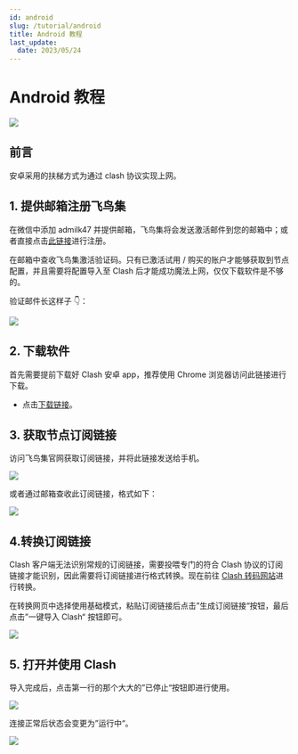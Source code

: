 ```yaml
---
id: android
slug: /tutorial/android
title: Android 教程
last_update:
  date: 2023/05/24
---
```


# Android 教程

![](https://pan.createvoyage.com/f/BB1T8/cover.png)

## 前言

安卓采用的扶梯方式为通过 clash 协议实现上网。

## 1. 提供邮箱注册飞鸟集

在微信中添加 admilk47 并提供邮箱，飞鸟集将会发送激活邮件到您的邮箱中；或者直接点击[此链接](https://www.offshoreview.xyz/auth/register)进行注册。

在邮箱中查收飞鸟集激活验证码。只有已激活试用 / 购买的账户才能够获取到节点配置，并且需要将配置导入至 Clash 后才能成功魔法上网，仅仅下载软件是不够的。

验证邮件长这样子 👇：

![](https://pan.createvoyage.com/f/VjHg/verify-email.png)

## 2. 下载软件

首先需要提前下载好 Clash 安卓 app，推荐使用 Chrome 浏览器访问此链接进行下载。

- 点击[下载链接](https://pan.createvoyage.com/f/DkJU3/clash-for-android.apk)。

## 3. 获取节点订阅链接

访问飞鸟集官网获取订阅链接，并将此链接发送给手机。

![](https://pan.createvoyage.com/f/XBSO/subscribe.png)

或者通过邮箱查收此订阅链接，格式如下：

![](https://pan.createvoyage.com/f/YJTA/subscribe-url.png)

## 4.转换订阅链接

Clash 客户端无法识别常规的订阅链接，需要投喂专门的符合 Clash 协议的订阅链接才能识别，因此需要将订阅链接进行格式转换。现在前往 [Clash 转码网站](https://clash.offshoreview.xyz)进行转换。

在转换网页中选择使用基础模式，粘贴订阅链接后点击”生成订阅链接“按钮，最后点击”一键导入 Clash“ 按钮即可。

![](https://pan.createvoyage.com/f/ZxUQ/clash-1.png)

## 5. 打开并使用 Clash

导入完成后，点击第一行的那个大大的”已停止“按钮即进行使用。

![](https://pan.createvoyage.com/f/ERGcp/use-1.jpeg)

连接正常后状态会变更为”运行中“。

![](https://pan.createvoyage.com/f/G6ziA/use-2.jpeg)
